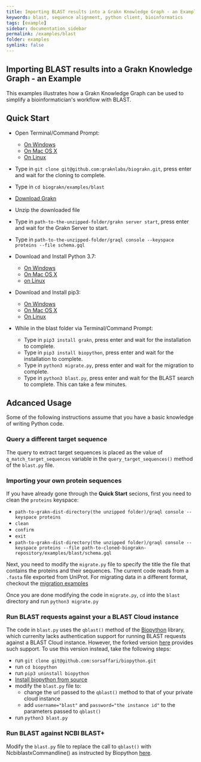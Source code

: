 ```yaml
---
title: Importing BLAST results into a Grakn Knowledge Graph - an Example
keywords: blast, sequence alignment, python client, bioinformatics
tags: [example]
sidebar: documentation_sidebar
permalink: /examples/blast
folder: examples
symlink: false
---
```


## Importing BLAST results into a Grakn Knowledge Graph - an Example

This examples illustrates how a Grakn Knowledge Graph can be used to simplify a bioinformatician's workflow with BLAST.

## Quick Start

- Open Terminal/Command Prompt:

  - [On Windows](https://www.lifewire.com/how-to-open-command-prompt-2618089)
  - [On Mac OS X](https://www.wikihow.com/Open-a-Terminal-Window-in-Mac)
  - [On Linux](https://www.howtogeek.com/howto/22283/four-ways-to-get-instant-access-to-a-terminal-in-linux/)

- Type in `git clone git@github.com:graknlabs/biograkn.git`, press enter and wait for the cloning to complete.
- Type in `cd biograkn/examples/blast`
- [Download Grakn](http://grakn.ai/download#core)
- Unzip the downloaded file
- Type in `path-to-the-unzipped-folder/grakn server start`, press enter and wait for the Grakn Server to start.
- Type in `path-to-the-unzipped-folder/graql console --keyspace proteins --file schema.gql`
- Download and Install Python 3.7:
  - [On Windows](https://www.ics.uci.edu/~pattis/common/handouts/pythoneclipsejava/python.html)
  - [On Mac OS X](http://osxdaily.com/2018/06/13/how-install-update-python-3x-mac/)
  - [on Linux](https://docs.python-guide.org/starting/install3/linux/)
- Download and Install pip3:
  - [On Windows](https://stackoverflow.com/questions/41501636/how-to-install-pip3-on-windows)
  - [On Mac OS X](https://stackoverflow.com/questions/34573159/how-to-install-pip3-on-my-mac)
  - [On Linux](https://askubuntu.com/questions/778052/installing-pip3-for-python3-on-ubuntu-16-04-lts-using-a-proxy)
- While in the blast folder via Terminal/Command Prompt:
  - Type in `pip3 install grakn`, press enter and wait for the installation to complete.
  - Type in `pip3 install biopython`, press enter and wait for the installation to complete.
  - Type in `python3 migrate.py`, press enter and wait for the migration to complete.
  - Type in `python3 blast.py`, press enter and wait for the BLAST search to complete. This can take a few minutes.

## Adcanced Usage

Some of the following instructions assume that you have a basic knowledge of writing Python code.

### Query a different target sequence

The query to extract target sequences is placed as the value of `q_match_target_sequences` variable in the `query_target_sequences()` method of the `blast.py` file.

### Importing your own protein sequences

If you have already gone through the **Quick Start** secions, first you need to clean the `proteins` keyspace:

- `path-to-grakn-dist-directory(the unzipped folder)/graql console --keyspace proteins`
- `clean`
- `confirm`
- `exit`
- `path-to-grakn-dist-directory(the unzipped folder)/graql console --keyspace proteins --file path-to-cloned-biograkn-repository/examples/blast/schema.gql`

Next, you need to modify the `migrate.py` file to specify the title the file that contains the proteins and their sequences. The current code reads from a `.fasta` file exported from UniProt.
For migrating data in a different format, checkout the [migration examples](http://github.com/graknlabs/examples)

Once you are done modifying the code in `migrate.py`, `cd` into the `blast` directory and run `python3 migrate.py`

### Run BLAST requests against your a BLAST Cloud instance

The code in `blast.py` uses the `qblast()` method of the [Biopython](https://github.com/biopython/biopython) library, which currenlty lacks authentication support for running BLAST requests against a BLAST Cloud instance.
However, the forked version [here](https://github.com/sorsaffari/biopython) provides such support. To use this version instead, take the following steps:

- run `git clone git@github.com:sorsaffari/biopython.git`
- run `cd biopython`
- run `pip3 uninstall biopython`
- [Install biopython from source](https://github.com/sorsaffari/biopython#installation-from-source)
- modify the `blast.py` file to:
  - change the url passed to the `qblast()` method to that of your private cloud instance
  - add `username="blast"` and `password="the instance id"` to the parameters passed to `qblast()`
- run `python3 blast.py`

### Run BLAST against NCBI BLAST+

Modify the `blast.py` file to replace the call to `qblast()` with NcbiblastxCommandline() as instructed by Biopython [here](http://biopython.org/DIST/docs/tutorial/Tutorial.html#htoc98).
